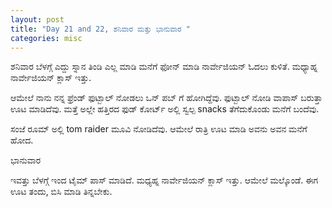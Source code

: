 ```yaml
---
layout: post
title: "Day 21 and 22, ಶನಿವಾರ ಮತ್ತು ಭಾನುವಾರ "
categories: misc
---
```


ಶನಿವಾರ ಬೆಳಗ್ಗೆ ಎದ್ದು ಸ್ನಾನ ತಿಂಡಿ ಎಲ್ಲ ಮಾಡಿ ಮನೆಗೆ ಫೋನ್ ಮಾಡಿ ನಾರ್ವೇಜಿಯನ್ ಓದಲು ಕುಳಿತೆ. ಮಧ್ಯಾಹ್ನ ನಾರ್ವೇಜಿಯನ್ ಕ್ಲಾಸ್ ಇತ್ತು.

ಆಮೇಲೆ ನಾನು ನನ್ನ ಫ್ರೆಂಡ್ ಫುಟ್ಬಾಲ್ ನೋಡಲು ಒನ್ ಪಬ್ ಗೆ ಹೋಗಿದ್ದೆವು. ಫುಟ್ಬಾಲ್ ನೋಡಿ ವಾಪಾಸ್ ಬರುತ್ತಾ ಊಟ ಮಾಡಿದೆವು. ಮತ್ತೆ ಅಲ್ಲೇ ಹತ್ತಿರದ ಫುಡ್ ಕೋರ್ಟ್ ಅಲ್ಲಿ ಸ್ವಲ್ಪ snacks ತೆಗೆದುಕೊಂಡು ಮನೆಗೆ ಬಂದೆವು.

ಸಂಜೆ ರೂಮ್  ಅಲ್ಲಿ  tom raider ಮೂವಿ ನೋಡಿದೆವು. ಆಮೇಲೆ ರಾತ್ರಿ ಊಟ ಮಾಡಿ ಅವನು ಅವನ ಮನೆಗೆ ಹೋದ.



ಭಾನುವಾರ

ಇವತ್ತು ಬೆಳಗ್ಗೆ ಇಂದ ಟೈಮ್ ಪಾಸ್ ಮಾಡಿದೆ. ಮಧ್ಯಹ್ನ ನಾರ್ವೇಜಿಯನ್ ಕ್ಲಾಸ್ ಇತ್ತು. ಆಮೇಲೆ ಮಲ್ಕೊಂಡೆ. ಈಗ ಊಟ ತಂದು, ಬಿಸಿ ಮಾಡಿ ತಿನ್ನಬೇಕು.
